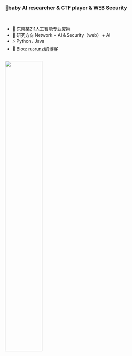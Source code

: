### 👋baby AI researcher & CTF player & WEB Security 
</br>

- 🔭 东南某211人工智能专业废物      
- 🌱 研究方向 Network + AI & Security（web） + AI 
- ⚡ Python / Java
- 🍔 Blog: [ruorunzi的博客](https://b1ue0ceanrun.github.io/)
<br></br>
<p align="left">
  <img width="49%" src="https://github-readme-stats.vercel.app/api?username=b1ue0cean&show_icons=true" />
</p>
